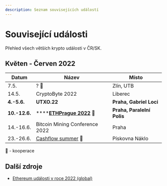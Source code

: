 ```yaml
---
description: Seznam souvisejících událostí
---
```


# Související události

Přehled všech větších krypto události v ČR/SK.

## Květen - Červen 2022

| Datum         | Název                                                          | Místo                      |
| ------------- | -------------------------------------------------------------- | -------------------------- |
| 7.5.          | ? **🤝**                                                       | Zlín, UTB                  |
| 14.5.         | CryptoByte 2022                                                | Liberec                    |
| **4.-5.6.**   | **UTXO.22**                                                    | **Praha, Gabriel Loci**    |
| **10.-12.6.** | ****[**ETHPrague 2022**](https://twitter.com/EthPrague) **🤝** | **Praha, Paralelní Polis** |
| 14.-16.6.     | Bitcoin Mining Conference 2022                                 | Praha                      |
| 23.-26.6.     | [Cashflow summer](https://cashflowsummer.cz) 🤝                | Pískovna Náklo             |

🤝 - kooperace

## Další zdroje

* [Ethereum události v roce 2022 (global)](https://docs.google.com/spreadsheets/d/1NEu\_FCc1hnGAuRgPmbXXpf0h2lCrCOlMKbbFEqgkVDQ/edit#gid=0)
